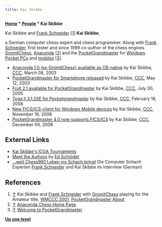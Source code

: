```yaml
---
title: Kai Skibbe
---
```

**[Home](Home "Home") \* [People](People "People") \* Kai Skibbe**



 [](http://www.pocketgrandmaster.com/english/about.html) Kai Skibbe and [Frank Schneider](Frank_Schneider "Frank Schneider") <a id="cite-note-1" href="#cite-ref-1">[1]</a> 
**Kai Skibbe**,  

a German computer chess expert and chess programmer. Along with [Frank Schneider](Frank_Schneider "Frank Schneider"), first tester and since 1999 co-author of the chess engines [GromitChess](Gromit "Gromit"), [Anaconda](Anaconda "Anaconda") <a id="cite-note-2" href="#cite-ref-2">[2]</a> and the [PocketGrandmaster](PocketGrandmaster "PocketGrandmaster") for [Windows](Windows "Windows") [Pocket PCs](index.php?title=Pocket_PC&action=edit&redlink=1 "Pocket PC (page does not exist)") and [mobiles](https://en.wikipedia.org/wiki/Windows_Mobile) <a id="cite-note-3" href="#cite-ref-3">[3]</a>. 






* [Anaconda 1.0 (ex-GromitChess) available as CB-native](https://www.stmintz.com/ccc/index.php?id=288436) by Kai Skibbe, [CCC](CCC "CCC"), March 08, 2003
* [PocketGrandmaster for Smartphone released](https://www.stmintz.com/ccc/index.php?id=296353) by Kai Skibbe, [CCC](CCC "CCC"), May 12, 2003
* [Fruit 2.1 available for PocketGrandmaster](https://www.stmintz.com/ccc/index.php?id=439220) by Kai Skibbe, [CCC](CCC "CCC"), July 30, 2005
* [Toga II 3.1.2SE for Pocketgrandmaster](http://www.talkchess.com/forum/viewtopic.php?t=19713) by Kai Skibbe, [CCC](CCC "CCC"), February 18, 2008
* [New FICS/ICS-client for Windows Mobile devices](http://www.talkchess.com/forum/viewtopic.php?t=24961) by Kai Skibbe, [CCC](CCC "CCC"), November 19, 2008
* [PocketGrandmaster 4.0 now supports FICS/ICS](http://www.talkchess.com/forum/viewtopic.php?t=25349) by Kai Skibbe, [CCC](CCC "CCC"), December 09, 2008


## External Links


* [Kai Skibbe's ICGA Tournaments](https://www.game-ai-forum.org/icga-tournaments/person.php?id=524)
* [Meet the Authors](http://www.rebel.nl/authors.htm) by [Ed Schröder](Ed_Schroder "Ed Schroder")
* [...weil Chess960 Leben ins Schach bringt](http://www.chesstigers.de/ccm9_index_news.php?id=760&rubrik=6&lang=0&kat=6) Die Computer Schach Experten [Frank Schneider](Frank_Schneider "Frank Schneider") und Kai Skibbe im Interview (German)


## References


1. <a id="cite-ref-1" href="#cite-note-1">↑</a> Kai Skibbe and [Frank Schneider](Frank_Schneider "Frank Schneider") with [GromitChess](Gromit "Gromit") playing for the Amateur title, [WMCCC 2001](WMCCC_2001 "WMCCC 2001"), [PocketGrandmaster About](http://www.pocketgrandmaster.com/english/about.html)
2. <a id="cite-ref-2" href="#cite-note-2">↑</a> [Anaconda Chess Home Page](http://hobblefrank.homepage.t-online.de/AnacondaChess/index.htm)
3. <a id="cite-ref-3" href="#cite-note-3">↑</a> [Welcome to PocketGrandmaster](http://www.pocketgrandmaster.com/english/index.html)

**[Up one level](People "People")**







 
